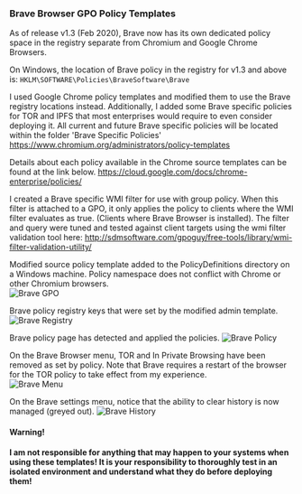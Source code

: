 ### Brave Browser GPO Policy Templates

As of release v1.3 (Feb 2020), Brave now has its own dedicated policy space in the registry separate from Chromium and Google Chrome Browsers.

On Windows, the location of Brave policy in the registry for v1.3 and above is: `HKLM\SOFTWARE\Policies\BraveSoftware\Brave`

I used Google Chrome policy templates and modified them to use the Brave registry locations instead. Additionally, I added some Brave specific policies for TOR and IPFS that most enterprises would require to even consider deploying it. All current and future Brave specific policies will be located within the folder 'Brave Specific Policies'
https://www.chromium.org/administrators/policy-templates

Details about each policy available in the Chrome source templates can be found at the link below.
https://cloud.google.com/docs/chrome-enterprise/policies/

I created a Brave specific WMI filter for use with group policy. When this filter is attached to a GPO, it only applies the policy to clients where the WMI filter evaluates as true. (Clients where Brave Browser is installed). The filter and query were tuned and tested against client targets using the wmi filter validation tool here: 
http://sdmsoftware.com/gpoguy/free-tools/library/wmi-filter-validation-utility/

Modified source policy template added to the PolicyDefinitions directory on a Windows machine. Policy namespace does not conflict with Chrome or other Chromium browsers.  
<img src="https://github.com/Prowler2/Brave-Browser-GPO-Policy/blob/master/Images/BraveGPedit.PNG" alt="Brave GPO" />

Brave policy registry keys that were set by the modified admin template.
<img src="https://github.com/Prowler2/Brave-Browser-GPO-Policy/blob/master/Images/BraveRegistry2.PNG" alt="Brave Registry" />

Brave policy page has detected and applied the policies.
<img src="https://github.com/Prowler2/Brave-Browser-GPO-Policy/blob/master/Images/BravePolicy.PNG" alt="Brave Policy" />

On the Brave Browser menu, TOR and In Private Browsing have been removed as set by policy. Note that Brave requires a restart of the browser for the TOR policy to take effect from my experience.   
<img src="https://github.com/Prowler2/Brave-Browser-GPO-Policy/blob/master/Images/BraveMenu.PNG" alt="Brave Menu" />

On the Brave settings menu, notice that the ability to clear history is now managed (greyed out).
<img src="https://github.com/Prowler2/Brave-Browser-GPO-Policy/blob/master/Images/BraveHistory.PNG" alt="Brave History" />

#### **Warning!**
**I am not responsible for anything that may happen to your systems when using these templates! It is your responsibility to thoroughly test in an isolated environment and understand what they do before deploying them!**
